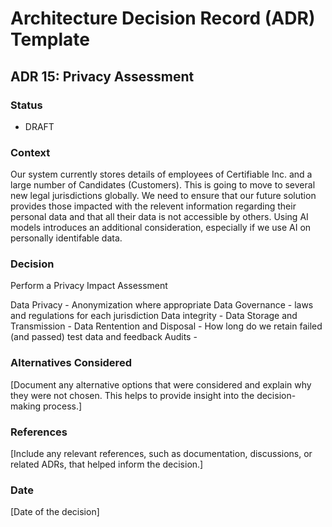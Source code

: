 # Architecture Decision Record (ADR) Template

## ADR 15: Privacy Assessment

### Status
- DRAFT

### Context
Our system currently stores details of employees of Certifiable Inc. and a large number of Candidates (Customers). This is going to move to several new legal jurisdictions globally.
We need to ensure that our future solution provides those impacted with the relevent information regarding their personal data and that all their data is not accessible by others.
Using AI models introduces an additional consideration, especially if we use AI on personally identifable data.

### Decision

Perform a Privacy Impact Assessment

Data Privacy - Anonymization where appropriate 
Data Governance - laws and regulations for each jurisdiction
Data integrity - 
Data Storage and Transmission - 
Data Rentention and Disposal - How long do we retain failed (and passed) test data and feedback
Audits - 

### Alternatives Considered
[Document any alternative options that were considered and explain why they were not chosen. This helps to provide insight into the decision-making process.]

### References
[Include any relevant references, such as documentation, discussions, or related ADRs, that helped inform the decision.]

### Date
[Date of the decision]
